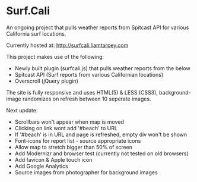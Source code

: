 Surf.Cali
========

An ongoing project that pulls weather reports from Spitcast API for various California surf locations.

Currently hosted at: http://surfcali.liamtarpey.com

This project makes use of the following:

* Newly built plugin (surfcali.js) that pulls weather reports from the below
* Spitcast API (Surf reports from various Californian locations)
* Overscroll (jQuery plugin)

The site is fully responsive and uses HTML(5) & LESS (CSS3), background-image randomizes on refresh between 10 seperate images. 

Next update: 

* Scrollbars won't appear when map is moved
* Clicking on link wont add '#beach' to URL
* If '#beach' is in URL and page is refreshed, empty div won't be shown
* Font-icons for report list - source appropriate icons
* Allow map to stretch bigger than 50% of screen
* Add Modernizr and browser test (currently not tested on old browsers)
* Add favicon & Apple touch icon
* Add Google Analytics
* Source images from photographer for background images
